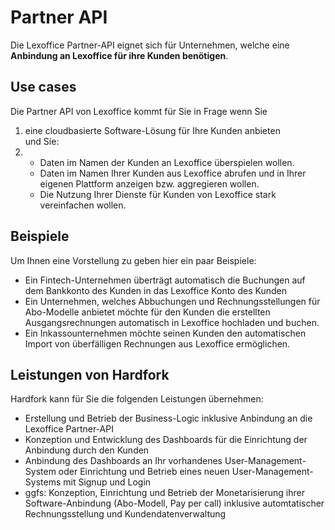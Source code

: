 # Partner API
Die Lexoffice Partner-API eignet sich für Unternehmen, welche eine **Anbindung an Lexoffice für ihre Kunden benötigen**.
## Use cases
Die Partner API von Lexoffice kommt für Sie in Frage wenn Sie
1. eine cloudbasierte Software-Lösung für Ihre Kunden anbieten  
und Sie:
2.  - Daten im Namen der Kunden an Lexoffice überspielen wollen.
    - Daten im Namen Ihrer Kunden aus Lexoffice abrufen und in Ihrer eigenen Plattform anzeigen bzw. aggregieren wollen.
    - Die Nutzung Ihrer Dienste für Kunden von Lexoffice stark vereinfachen wollen.
## Beispiele
Um Ihnen eine Vorstellung zu geben hier ein paar Beispiele:
- Ein Fintech-Unternehmen überträgt automatisch die Buchungen auf dem Bankkonto des Kunden in das Lexoffice Konto des Kunden
- Ein Unternehmen, welches Abbuchungen und Rechnungsstellungen für Abo-Modelle anbietet möchte für den Kunden die erstellten Ausgangsrechnungen automatisch in Lexoffice hochladen und buchen.
- Ein Inkassounternehmen möchte seinen Kunden den automatischen Import von überfälligen Rechnungen aus Lexoffice ermöglichen.
## Leistungen von Hardfork
Hardfork kann für Sie die folgenden Leistungen übernehmen:
- Erstellung und Betrieb der Business-Logic inklusive Anbindung an die Lexoffice Partner-API
- Konzeption und Entwicklung des Dashboards für die Einrichtung der Anbindung durch den Kunden
- Anbindung des Dashboards an Ihr vorhandenes User-Management-System oder Einrichtung und Betrieb eines neuen User-Management-Systems mit Signup und Login
- ggfs: Konzeption, Einrichtung und Betrieb der Monetarisierung ihrer Software-Anbindung (Abo-Modell, Pay per call) inklusive automtatischer Rechnungsstellung und Kundendatenverwaltung
